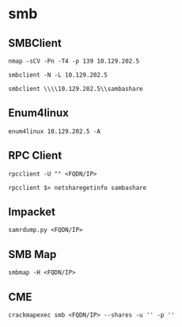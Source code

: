 # smb

## SMBClient

```
nmap -sCV -Pn -T4 -p 139 10.129.202.5
```

```
smbclient -N -L 10.129.202.5
```

```
smbclient \\\\10.129.202.5\\sambashare
```

## Enum4linux

```
enum4linux 10.129.202.5 -A
```

## RPC Client

```
rpcclient -U "" <FQDN/IP>
```

```
rpcclient $> netsharegetinfo sambashare
```

## Impacket

```
samrdump.py <FQDN/IP>
```

## SMB Map

```
smbmap -H <FQDN/IP>
```

## CME

```
crackmapexec smb <FQDN/IP> --shares -u '' -p ''
```
